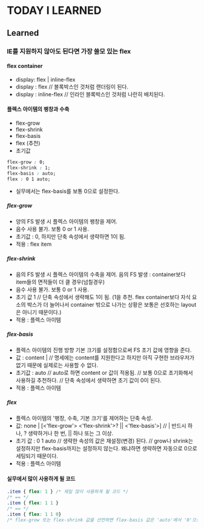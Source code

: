 # TODAY I LEARNED

## Learned

### IE를 지원하지 않아도 된다면 가장 쓸모 있는 flex

#### flex container

- display: flex | inline-flex
- display : flex // 블록박스인 것처럼 랜더링이 된다.
- display : inline-flex // 인라인 블록박스인 것처럼 나란히 배치된다.

#### 플렉스 아이템의 팽창과 수축

- flex-grow
- flex-shrink
- flex-basis
- flex (추천)
- 초기값

```css
flex-grow : 0;
flex-shrink : 1;
flex-basis : auto;
flex : 0 1 auto;
```

- 실무에서는 flex-basis를 보통 0으로 설정한다.

##### flex-grow

- 양의 FS 발생 시 플렉스 아이템의 팽창을 제어.
- 음수 사용 불가. 보통 0 or 1 사용.
- 초기값 : 0, 하지만 단축 속성에서 생략하면 1이 됨.
- 적용 : flex item

##### flex-shrink

- 음의 FS 발생 시 플렉스 아이템의 수축을 제어. 음의 FS 발생 : container보다 item들의 면적들이 더 클 경우(넘칠경우)
- 음수 사용 불가. 보통 0 or 1 사용.
- 초기 값 1 // 단축 속성에서 생략해도 1이 됨. (1을 추천. flex container보다 자식 요소의 박스가 더 늘어나서 container 밖으로 나가는 상황은 보통은 선호하는 layout은 아니기 때문이다.)
- 적용 : 플렉스 아이템

##### flex-basis

- 플렉스 아이템의 진행 방향 기본 크기를 설정함으로써 FS 초기 값에 영향을 준다.
- 값 : content | // 명세에는 content를 지원한다고 하지만 아직 구현한 브라우저가 없기 때문에 실제로는 사용할 수 없다.
- 초기값 : auto // auto로 하면 content or <width> 값이 적용됨. // 보통 0으로 초기화해서 사용하길 추천하다. // 단축 속성에서 생략하면 초기 값이 0이 된다.
- 적용 : 플렉스 아이템

##### flex

- 플렉스 아이템의 '팽창, 수축, 기본 크기'를 제어하는 단축 속성.
- 값: none | [<'flex-grow'> <'flex-shrink'>? || <'flex-basis'>] // | 반드시 하나, ? 생략하거나 한 번, || 하나 또는 그 이상.
- 초기 값 : 0 1 auto // 생략한 속성의 값은 재설정(변경) 된다. // grow나 shrink는 설정하지만 flex-basis까지는 설정하지 않는다. 왜냐하면 생략하면 자동으로 0으로 세팅되기 때문이다.
- 적용 : 플렉스 아이템

#### 실무에서 많이 사용하게 될 코드

```css
.item { flex: 1 } /* 제일 많이 사용하게 될 코드 */
/* == */
.item { flex: 1 1 }
/* == */
.item { flex: 1 1 0}
/* flex-grow 또는 flex-shrink 값을 선언하면 flex-basis 값은 'auto'에서 '0'으로 변경된다. */
```

